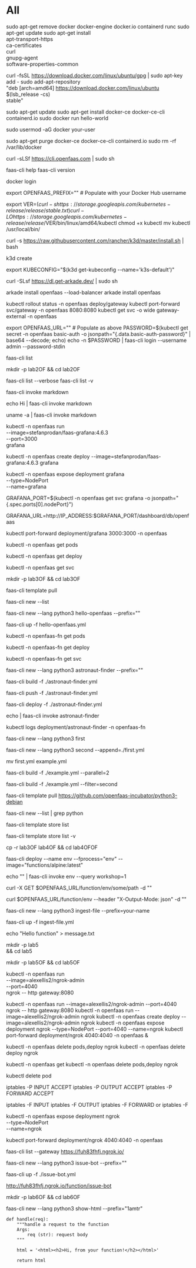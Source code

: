 # All

sudo apt-get remove docker docker-engine docker.io containerd runc
sudo apt-get update
sudo apt-get install \
    apt-transport-https \
    ca-certificates \
    curl \
    gnupg-agent \
    software-properties-common

curl -fsSL https://download.docker.com/linux/ubuntu/gpg | sudo apt-key add -
sudo add-apt-repository \
   "deb [arch=amd64] https://download.docker.com/linux/ubuntu \
   $(lsb_release -cs) \
   stable"

sudo apt-get update
sudo apt-get install docker-ce docker-ce-cli containerd.io
sudo docker run hello-world

sudo usermod -aG docker your-user

sudo apt-get purge docker-ce docker-ce-cli containerd.io
sudo rm -rf /var/lib/docker

curl -sLSf https://cli.openfaas.com | sudo sh

faas-cli help
faas-cli version

docker login

export OPENFAAS_PREFIX="" # Populate with your Docker Hub username

export VER=$(curl -s https://storage.googleapis.com/kubernetes-release/release/stable.txt)
curl -LO https://storage.googleapis.com/kubernetes-release/release/$VER/bin/linux/amd64/kubectl
chmod +x kubectl
mv kubectl /usr/local/bin/

curl -s https://raw.githubusercontent.com/rancher/k3d/master/install.sh | bash

k3d create

export KUBECONFIG="$(k3d get-kubeconfig --name='k3s-default')"

curl -SLsf https://dl.get-arkade.dev/ | sudo sh

arkade install openfaas --load-balancer
arkade install openfaas

kubectl rollout status -n openfaas deploy/gateway
kubectl port-forward svc/gateway -n openfaas 8080:8080
kubectl get svc -o wide gateway-external -n openfaas

export OPENFAAS_URL="" # Populate as above
PASSWORD=$(kubectl get secret -n openfaas basic-auth -o jsonpath="{.data.basic-auth-password}" | base64 --decode; echo)
echo -n $PASSWORD | faas-cli login --username admin --password-stdin

faas-cli list

mkdir -p lab2OF && cd lab2OF

faas-cli list --verbose
faas-cli list -v

faas-cli invoke markdown

echo Hi | faas-cli invoke markdown

uname -a | faas-cli invoke markdown

kubectl -n openfaas run \
--image=stefanprodan/faas-grafana:4.6.3 \
--port=3000 \
grafana

kubectl -n openfaas create deploy --image=stefanprodan/faas-grafana:4.6.3 grafana

kubectl -n openfaas expose deployment grafana \
--type=NodePort \
--name=grafana

GRAFANA_PORT=$(kubectl -n openfaas get svc grafana -o jsonpath="{.spec.ports[0].nodePort}")

GRAFANA_URL=http://IP_ADDRESS:$GRAFANA_PORT/dashboard/db/openfaas

kubectl port-forward deployment/grafana 3000:3000 -n openfaas

kubectl -n openfaas get pods

kubectl -n openfaas get deploy

kubectl -n openfaas get svc

mkdir -p lab3OF && cd lab3OF

faas-cli template pull

faas-cli new --list

faas-cli new --lang python3 hello-openfaas --prefix=""

faas-cli up -f hello-openfaas.yml

kubectl -n openfaas-fn get pods

kubectl -n openfaas-fn get deploy

kubectl -n openfaas-fn get svc

faas-cli new --lang python3 astronaut-finder --prefix=""

faas-cli build -f ./astronaut-finder.yml

faas-cli push -f ./astronaut-finder.yml

faas-cli deploy -f ./astronaut-finder.yml

echo | faas-cli invoke astronaut-finder

kubectl logs deployment/astronaut-finder -n openfaas-fn

faas-cli new --lang python3 first

faas-cli new --lang python3 second --append=./first.yml

mv first.yml example.yml

faas-cli build -f ./example.yml --parallel=2

faas-cli build -f ./example.yml --filter=second

faas-cli template pull https://github.com/openfaas-incubator/python3-debian

faas-cli new --list | grep python

faas-cli template store list

faas-cli template store list -v

cp -r lab3OF lab4OF && cd lab4OFOF

faas-cli deploy --name env --fprocess="env" --image="functions/alpine:latest"

echo "" | faas-cli invoke env --query workshop=1

curl -X GET $OPENFAAS_URL/function/env/some/path -d ""

curl $OPENFAAS_URL/function/env --header "X-Output-Mode: json" -d ""

faas-cli new --lang python3 ingest-file --prefix=your-name

faas-cli up -f ingest-file.yml

echo "Hello function" > message.txt

mkdir -p lab5 \
   && cd lab5

mkdir -p lab5OF && cd lab5OF

kubectl -n openfaas run \
--image=alexellis2/ngrok-admin \
--port=4040 \
ngrok -- http gateway:8080

kubectl -n openfaas run --image=alexellis2/ngrok-admin --port=4040 ngrok -- http gateway:8080
kubectl -n openfaas run --image=alexellis2/ngrok-admin ngrok
kubectl -n openfaas create deploy --image=alexellis2/ngrok-admin ngrok
kubectl -n openfaas expose deployment ngrok --type=NodePort --port=4040 --name=ngrok
kubectl port-forward deployment/ngrok 4040:4040 -n openfaas &

kubectl -n openfaas delete pods,deploy ngrok
kubectl -n openfaas delete deploy ngrok

kubectl -n openfaas get 
kubectl -n openfaas delete pods,deploy ngrok

kubectl delete pod

iptables -P INPUT ACCEPT
iptables -P OUTPUT ACCEPT
iptables -P FORWARD ACCEPT

iptables -F INPUT
iptables -F OUTPUT
iptables -F FORWARD
or
iptables -F


kubectl -n openfaas expose deployment ngrok \
--type=NodePort \
--name=ngrok

kubectl port-forward deployment/ngrok 4040:4040 -n openfaas

faas-cli list --gateway https://fuh83fhfj.ngrok.io/

faas-cli new --lang python3 issue-bot --prefix=""

faas-cli up -f ./issue-bot.yml

http://fuh83fhfj.ngrok.io/function/issue-bot

mkdir -p lab6OF && cd lab6OF

faas-cli new --lang python3 show-html --prefix="1amtr"

```
def handle(req):
    """handle a request to the function
    Args:
        req (str): request body
    """

    html = '<html><h2>Hi, from your function!</h2></html>'

    return html
```

